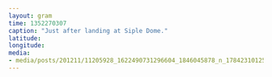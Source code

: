 ```yaml
---
layout: gram
time: 1352270307
caption: "Just after landing at Siple Dome."
latitude: 
longitude: 
media:
- media/posts/201211/11205928_1622490731296604_1846045878_n_17842310125000351.jpg
---
```

